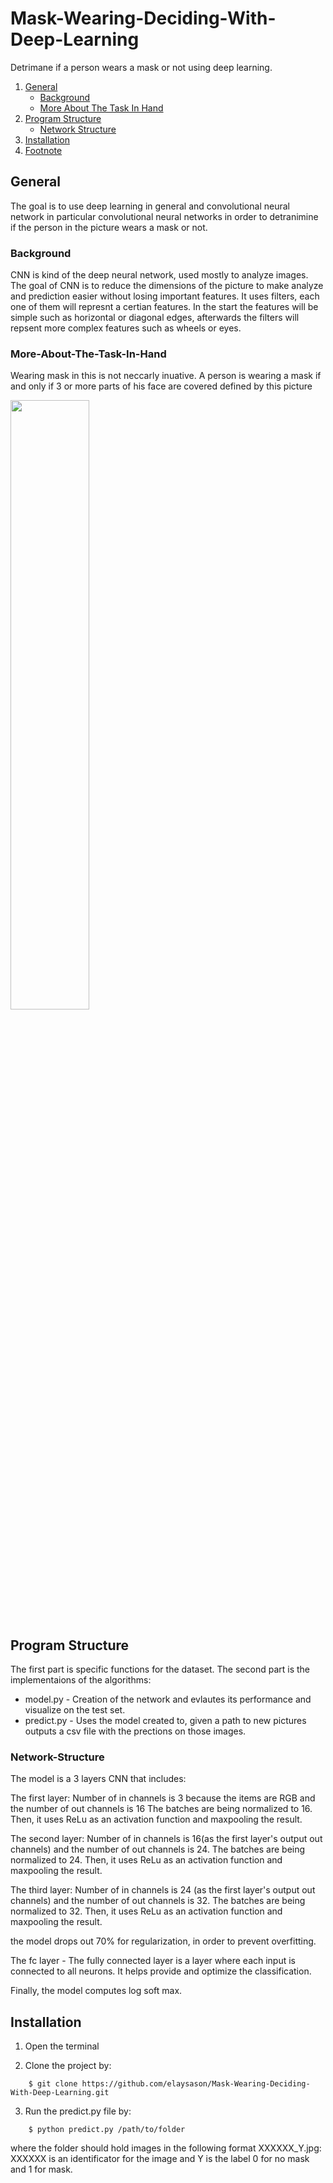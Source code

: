 # Mask-Wearing-Deciding-With-Deep-Learning

Detrimane if a person wears a mask or not using deep learning. 
1. [General](#General)
    - [Background](#background)
    - [More About The Task In Hand](#More-About-The-Task-In-Hand)
3. [Program Structure](#Program-Structure)
    - [Network Structure](#Network-Structure)
5. [Installation](#Installation)
6. [Footnote](#footnote)
## General
The goal is to use deep learning in general and convolutional neural network in particular convolutional neural networks in order to detranimine if the person in the picture wears a mask or not.

### Background
CNN is kind of the deep neural network, used mostly to analyze images. The goal of CNN is to reduce the dimensions of the picture to make analyze and prediction easier without losing important features. It uses filters, each one of them will represnt a certian features. In the start the features will be simple such as horizontal or diagonal edges, afterwards the filters will repsent more complex features such as wheels or eyes.

### More-About-The-Task-In-Hand
Wearing mask in this is not neccarly inuative. A person is wearing a mask if and only if 3 or more parts of his face are covered defined by this picture

<img src="https://i.imgur.com/LIojmcB.png" data-canonical-src="https://gyazo.com/eb5c5741b6a9a16c692170a41a49c858.png" width=50% height=50% />

## Program Structure
The first part is specific functions for the dataset. The second part is the implementaions of the algorithms:
* model.py - Creation of the network and evlautes its performance and visualize on the test set. 
* predict.py - Uses the model created to, given a path to new pictures outputs a csv file with the prections on those images.

### Network-Structure
The model is a 3 layers CNN that includes: 

The first layer:
Number of in channels is 3 because the items are RGB and the number of out channels is 16
The batches are being normalized to 16.
Then, it uses ReLu as an activation function and maxpooling the result.

The second layer:
Number of in channels is 16(as the first layer's output out channels) and the number of out channels is 24.
The batches are being normalized to 24.
Then, it uses ReLu as an activation function and maxpooling the result.

The third layer:
Number of in channels is 24 (as the first layer's output out channels) and the number of out channels is 32.
The batches are being normalized to 32.
Then, it uses ReLu as an activation function and maxpooling the result.

the model drops out 70% for regularization, in order to prevent overfitting.

The fc layer - The fully connected layer is a layer where each input is connected to all neurons. It helps provide and optimize the classification.

Finally, the model computes log soft max.


## Installation
1. Open the terminal

2. Clone the project by:
```
    $ git clone https://github.com/elaysason/Mask-Wearing-Deciding-With-Deep-Learning.git
```
3. Run the predict.py file by:
```
    $ python predict.py /path/to/folder
```
where the folder should hold images in the following format XXXXXX_Y.jpg:  XXXXXX is an identificator for the image and Y is the label 0 for no mask and 1 for mask.
